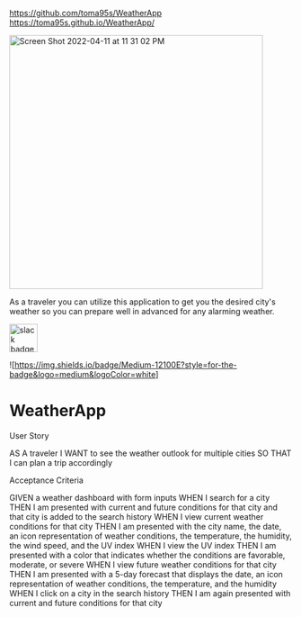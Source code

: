 https://github.com/toma95s/WeatherApp <br>
https://toma95s.github.io/WeatherApp/ <br>

<img width="451" alt="Screen Shot 2022-04-11 at 11 31 02 PM" src="https://user-images.githubusercontent.com/101033224/162895615-eaafe27b-e50a-4065-b5c7-47f01ca83169.png">

As a traveler you can utilize this application to get you the desired city's weather so you can prepare well in advanced for any alarming weather.

<img width="50" alt ="slack badge" src ="https://img.shields.io/badge/Slack-4A154B?style=for-the-badge&logo=slack&logoColor=white">


![https://img.shields.io/badge/Medium-12100E?style=for-the-badge&logo=medium&logoColor=white]




# WeatherApp

User Story

AS A traveler
I WANT to see the weather outlook for multiple cities
SO THAT I can plan a trip accordingly



Acceptance Criteria

GIVEN a weather dashboard with form inputs
WHEN I search for a city
THEN I am presented with current and future conditions for that city and that city is added to the search history
WHEN I view current weather conditions for that city
THEN I am presented with the city name, the date, an icon representation of weather conditions, the temperature, the humidity, the wind speed, and the UV index
WHEN I view the UV index
THEN I am presented with a color that indicates whether the conditions are favorable, moderate, or severe
WHEN I view future weather conditions for that city
THEN I am presented with a 5-day forecast that displays the date, an icon representation of weather conditions, the temperature, and the humidity
WHEN I click on a city in the search history
THEN I am again presented with current and future conditions for that city

